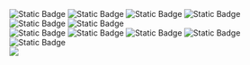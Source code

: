 <div>
  <img alt="Static Badge" src="https://img.shields.io/badge/-Node.js-green?logo=nodedotjs&logoColor=white"/>
  <img alt="Static Badge" src="https://img.shields.io/badge/-JavaScript-%23F7DF1E?logo=javascript&logoColor=white">
  <img alt="Static Badge" src="https://img.shields.io/badge/-express-%23000000?logo=express&logoColor=white">
  <img alt="Static Badge" src="https://img.shields.io/badge/-React-%2361DAFB?logo=react&logoColor=white">
  <img alt="Static Badge" src="https://img.shields.io/badge/-TypeScript-%233178C6?logo=typescript&logoColor=white">
  <img alt="Static Badge" src="https://img.shields.io/badge/-Socket.io-%23010101?logo=socketdotio&logoColor=white">
  <br/>
  <img alt="Static Badge" src="https://img.shields.io/badge/-Sequelize-%2352B0E7?logo=sequelize&logoColor=white">
  <img alt="Static Badge" src="https://img.shields.io/badge/-Bcrypt-%230087FF">
  <img alt="Static Badge" src="https://img.shields.io/badge/-.env-%23ECD53F?logo=dotenv&logoColor=white">
<img alt="Static Badge" src="https://img.shields.io/badge/-Sass-%23CC6699?logo=sass&logoColor=white">
<img alt="Static Badge" src="https://img.shields.io/badge/-Tailwind%20CSS-%2306B6D4?logo=tailwindcss&logoColor=white">

</div>
<img src="https://img.shields.io/badge/-iOS-%23000000?logo=Apple&logoColor=white"/>



